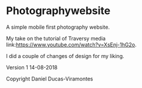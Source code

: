# Photographywebsite
A simple mobile first photography website.

My take on the tutorial of Traversy media link:https://www.youtube.com/watch?v=XsEnj-1hG2o.

I did a couple of changes of design for my liking.

Version 1 14-08-2018

Copyright Daniel Ducas-Viramontes
